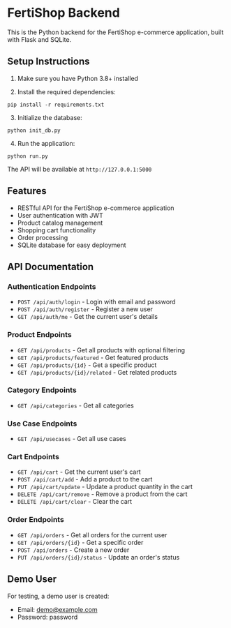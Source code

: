 # FertiShop Backend

This is the Python backend for the FertiShop e-commerce application, built with Flask and SQLite.

## Setup Instructions

1. Make sure you have Python 3.8+ installed

2. Install the required dependencies:
```
pip install -r requirements.txt
```

3. Initialize the database:
```
python init_db.py
```

4. Run the application:
```
python run.py
```

The API will be available at `http://127.0.0.1:5000`

## Features

- RESTful API for the FertiShop e-commerce application
- User authentication with JWT
- Product catalog management
- Shopping cart functionality
- Order processing
- SQLite database for easy deployment

## API Documentation

### Authentication Endpoints

- `POST /api/auth/login` - Login with email and password
- `POST /api/auth/register` - Register a new user
- `GET /api/auth/me` - Get the current user's details

### Product Endpoints

- `GET /api/products` - Get all products with optional filtering
- `GET /api/products/featured` - Get featured products
- `GET /api/products/{id}` - Get a specific product
- `GET /api/products/{id}/related` - Get related products

### Category Endpoints

- `GET /api/categories` - Get all categories

### Use Case Endpoints

- `GET /api/usecases` - Get all use cases

### Cart Endpoints

- `GET /api/cart` - Get the current user's cart
- `POST /api/cart/add` - Add a product to the cart
- `PUT /api/cart/update` - Update a product quantity in the cart
- `DELETE /api/cart/remove` - Remove a product from the cart
- `DELETE /api/cart/clear` - Clear the cart

### Order Endpoints

- `GET /api/orders` - Get all orders for the current user
- `GET /api/orders/{id}` - Get a specific order
- `POST /api/orders` - Create a new order
- `PUT /api/orders/{id}/status` - Update an order's status

## Demo User

For testing, a demo user is created:
- Email: demo@example.com
- Password: password 